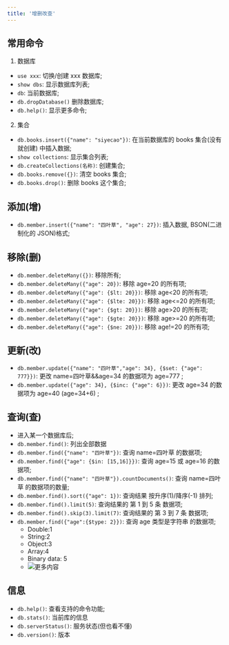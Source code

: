 ```yaml
---
title: '增删改查'
---
```


## 常用命令

1. 数据库

-   `use xxx`: 切换/创建 xxx 数据库;
-   `show dbs`: 显示数据库列表;
-   `db`: 当前数据库;
-   `db.dropDatabase()` 删除数据库;
-   `db.help()`: 显示更多命令;

2. 集合

-   `db.books.insert({"name": "siyecao"})`: 在当前数据库的 books 集合(没有就创建) 中插入数据;
-   `show collections`: 显示集合列表;
-   `db.createCollections(名称)`: 创建集合;
-   `db.books.remove({})`: 清空 books 集合;
-   `db.books.drop()`: 删除 books 这个集合;

## 添加(增)

-   `db.member.insert({"name": "四叶草", "age": 27})`: 插入数据, BSON(二进制化的 JSON)格式;

## 移除(删)

-   `db.member.deleteMany({})`: 移除所有;
-   `db.member.deleteMany({"age": 20})`: 移除 age=20 的所有项;
-   `db.member.deleteMany({"age": {$lt: 20}})`: 移除 age<20 的所有项;
-   `db.member.deleteMany({"age": {$lte: 20}})`: 移除 age<=20 的所有项;
-   `db.member.deleteMany({"age": {$gt: 20}})`: 移除 age>20 的所有项;
-   `db.member.deleteMany({"age": {$gte: 20}})`: 移除 age>=20 的所有项;
-   `db.member.deleteMany({"age": {$ne: 20}})`: 移除 age!=20 的所有项;

## 更新(改)

-   `db.member.update({"name": "四叶草","age": 34}, {$set: {"age": 777}})`: 更改 name=四叶草&&age=34 的数据项为 age=777 ;
-   `db.member.update({"age": 34}, {$inc: {"age": 6}})`: 更改 age=34 的数据项为 age=40 (age=34+6) ;

## 查询(查)

-   进入某一个数据库后;
-   `db.member.find()`: 列出全部数据
-   `db.member.find({"name": "四叶草"})`: 查询 name=四叶草 的数据项;
-   `db.member.find({"age": {$in: [15,16]}})`: 查询 age=15 或 age=16 的数据项;
-   `db.member.find({"name": "四叶草"}).countDocuments()`: 查询 name=四叶草 的数据项的数量;
-   `db.member.find().sort({"age": 1})`: 查询结果 按升序(1)/降序(-1) 排列;
-   `db.member.find().limit(5)`: 查询结果的 第 1 到 5 条 数据项;
-   `db.member.find().skip(3).limit(7)`: 查询结果的 第 3 到 7 条 数据项;
-   `db.member.find({"age":{$type: 2}})`: 查询 age 类型是字符串 的数据项;
    -   Double:1
    -   String:2
    -   Object:3
    -   Array:4
    -   Binary data: 5
    -   ![更多内容](https://upload-images.jianshu.io/upload_images/5832745-4b259a703b51d8c8.jpg?imageMogr2/auto-orient/strip%7CimageView2/2/w/700)

## 信息

-   `db.help()`: 查看支持的命令功能;
-   `db.stats()`: 当前库的信息
-   `db.serverStatus()`: 服务状态(但也看不懂)
-   `db.version()`: 版本

